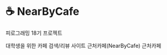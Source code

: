 # ☕ NearByCafe

피로그래밍 18기 프로젝트

대학생을 위한 카페 검색/리뷰 사이트 근처카페(NearByCafe)
<a src=https:nearbycafe.store>근처카페</a>
